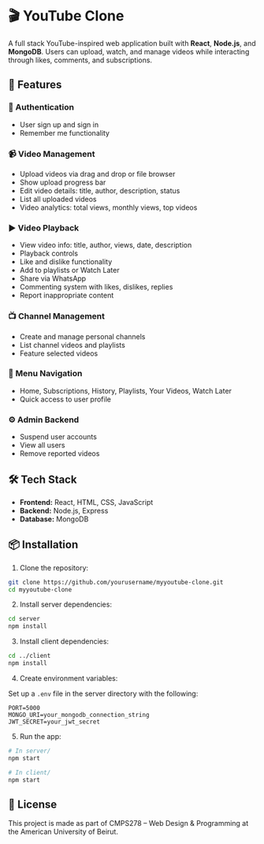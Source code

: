 # 🎬 YouTube Clone

A full stack YouTube-inspired web application built with **React**, **Node.js**, and **MongoDB**. Users can upload, watch, and manage videos while interacting through likes, comments, and subscriptions.

## 🚀 Features

### 🔐 Authentication
- User sign up and sign in
- Remember me functionality

### 📹 Video Management
- Upload videos via drag and drop or file browser
- Show upload progress bar
- Edit video details: title, author, description, status
- List all uploaded videos
- Video analytics: total views, monthly views, top videos

### ▶️ Video Playback
- View video info: title, author, views, date, description
- Playback controls
- Like and dislike functionality
- Add to playlists or Watch Later
- Share via WhatsApp
- Commenting system with likes, dislikes, replies
- Report inappropriate content

### 📺 Channel Management
- Create and manage personal channels
- List channel videos and playlists
- Feature selected videos

### 📂 Menu Navigation
- Home, Subscriptions, History, Playlists, Your Videos, Watch Later
- Quick access to user profile

### ⚙️ Admin Backend
- Suspend user accounts
- View all users
- Remove reported videos

## 🛠️ Tech Stack

- **Frontend:** React, HTML, CSS, JavaScript
- **Backend:** Node.js, Express
- **Database:** MongoDB

## 📦 Installation

1. Clone the repository:

```bash
git clone https://github.com/yourusername/myyoutube-clone.git
cd myyoutube-clone
```

2. Install server dependencies:

```bash
cd server
npm install
```

3. Install client dependencies:

```bash
cd ../client
npm install
```

4. Create environment variables:

Set up a `.env` file in the server directory with the following:

```
PORT=5000
MONGO_URI=your_mongodb_connection_string
JWT_SECRET=your_jwt_secret
```

5. Run the app:

```bash
# In server/
npm start

# In client/
npm start
```

## 📄 License

This project is made as part of CMPS278 – Web Design & Programming at the American University of Beirut.
